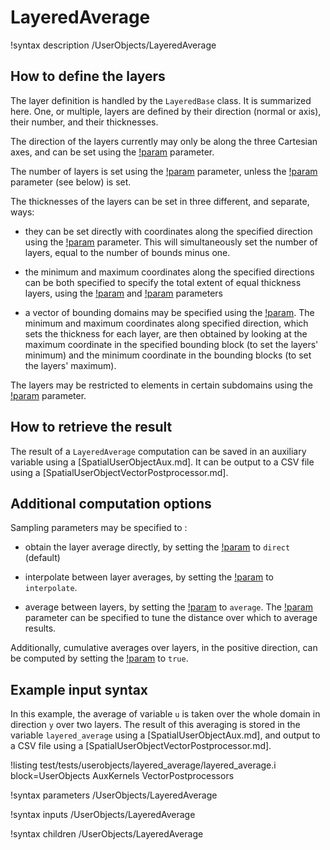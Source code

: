 # LayeredAverage

!syntax description /UserObjects/LayeredAverage

## How to define the layers

The layer definition is handled by the `LayeredBase` class. It is summarized here.
One, or multiple, layers are defined by their direction (normal or axis), their number,
and their thicknesses.

The direction of the layers currently may only be along the three Cartesian axes, and can be
set using the [!param](/UserObjects/LayeredAverage/direction) parameter.

The number of layers is set using the [!param](/UserObjects/LayeredAverage/num_layers) parameter,
unless the [!param](/UserObjects/LayeredAverage/bounds) parameter (see below) is set.

The thicknesses of the layers can be set in three different, and separate, ways:

- they can be set directly with coordinates along the specified direction using the
  [!param](/UserObjects/LayeredAverage/bounds) parameter. This will simultaneously set the number
  of layers, equal to the number of bounds minus one.

- the minimum and maximum coordinates along the specified directions can be both specified to specify
  the total extent of equal thickness layers, using the [!param](/UserObjects/LayeredAverage/direction_min)
  and [!param](/UserObjects/LayeredAverage/direction_max) parameters

- a vector of bounding domains may be specified using the [!param](/UserObjects/LayeredAverage/layer_bounding_block).
  The minimum and maximum coordinates along specified direction, which sets the thickness for each layer,
  are then obtained by looking at the maximum coordinate in the specified bounding block (to set the layers' minimum)
  and the minimum coordinate in the bounding blocks (to set the layers' maximum).


The layers may be restricted to elements in certain subdomains using the
[!param](/UserObjects/LayeredAverage/block) parameter.

## How to retrieve the result

The result of a `LayeredAverage` computation can be saved in an auxiliary variable using a
[SpatialUserObjectAux.md]. It can be output to a CSV file using a [SpatialUserObjectVectorPostprocessor.md].

## Additional computation options

Sampling parameters may be specified to :

- obtain the layer average directly, by setting the [!param](/UserObjects/LayeredAverage/sample_type) to
  `direct` (default)

- interpolate between layer averages, by setting the [!param](/UserObjects/LayeredAverage/sample_type) to
  `interpolate`.

- average between layers, by setting the [!param](/UserObjects/LayeredAverage/sample_type) to
  `average`. The [!param](/UserObjects/LayeredAverage/average_radius) parameter can be specified
  to tune the distance over which to average results.


Additionally, cumulative averages over layers, in the positive direction, can be computed by setting
the [!param](/UserObjects/LayeredAverage/cumulative) to `true`.

## Example input syntax

In this example, the average of variable `u` is taken over the whole domain in direction `y` over
two layers. The result of this averaging is stored in the variable `layered_average` using a
[SpatialUserObjectAux.md], and output to a CSV file using a [SpatialUserObjectVectorPostprocessor.md].

!listing test/tests/userobjects/layered_average/layered_average.i block=UserObjects AuxKernels VectorPostprocessors

!syntax parameters /UserObjects/LayeredAverage

!syntax inputs /UserObjects/LayeredAverage

!syntax children /UserObjects/LayeredAverage
